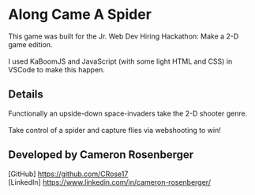 # Along Came A Spider

This game was built for the Jr. Web Dev Hiring Hackathon: Make a 2-D game edition.<br/>  
I used KaBoomJS and JavaScript (with some light HTML and CSS) in VSCode to make this happen.

## Details

Functionally an upside-down space-invaders take the 2-D shooter genre.<br/>  
Take control of a spider and capture flies via webshooting to win!

## Developed by Cameron Rosenberger

[GitHub] https://github.com/CRose17  
[LinkedIn] https://www.linkedin.com/in/cameron-rosenberger/
